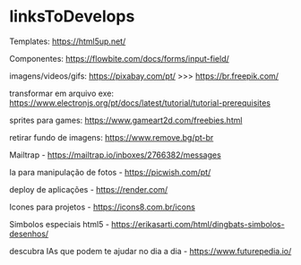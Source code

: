 # linksToDevelops

Templates: https://html5up.net/

Componentes: https://flowbite.com/docs/forms/input-field/

imagens/videos/gifs: https://pixabay.com/pt/ >>> https://br.freepik.com/

transformar em arquivo exe: https://www.electronjs.org/pt/docs/latest/tutorial/tutorial-prerequisites

sprites para games: https://www.gameart2d.com/freebies.html

retirar fundo de imagens: https://www.remove.bg/pt-br

Mailtrap - https://mailtrap.io/inboxes/2766382/messages

Ia para manipulação de fotos - https://picwish.com/pt/

deploy de aplicações -  https://render.com/

Icones para projetos - https://icons8.com.br/icons

Simbolos especiais html5 - https://erikasarti.com/html/dingbats-simbolos-desenhos/

descubra IAs que podem te ajudar no dia a dia - https://www.futurepedia.io/
